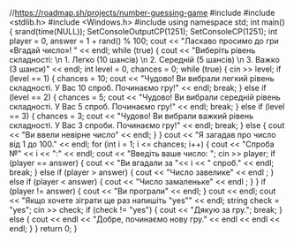 //https://roadmap.sh/projects/number-guessing-game
#include <iostream>
#include <stdlib.h>
#include <Windows.h>
#include <string>
using namespace std;
int main()
{   srand(time(NULL));
    SetConsoleOutputCP(1251);
    SetConsoleCP(1251);
    int player = 0, answer = 1 + rand() % 100;
    cout << "Ласкаво просимо до гри «Вгадай число»! " << endl;
    while (true) {
        cout << "Виберіть рівень складності: \n 1. Легко (10 шансів) \n 2. Середній (5 шансів) \n 3. Важко (3 шанси)" << endl;
        int level = 0, chances = 0;
        while (true) {
            cin >> level;
            if (level == 1) {
                chances = 10;
                cout << "Чудово! Ви вибрали легкий рівень складності. У Вас 10 спроб. Починаємо гру!" << endl;
                break;
            }
            else if (level == 2) {
                chances = 5;
                cout << "Чудово! Ви вибрали середній рівень складності. У Вас 5 спроб. Починаємо гру!" << endl;
                break;
            }
            else if (level == 3) {
                chances = 3;
                cout << "Чудово! Ви вибрали важкий рівень складності. У Вас 3 спроби. Починаємо гру!" << endl;
                break;
            }
            else {
                cout << "Ви ввели невірне число" << endl;
            }
        }
        cout << "Я загадав про число від 1 до 100." << endl;
        for (int i = 1; i <= chances; i++) {
            cout << "Спроба №" << i << ":" << endl;
            cout << "Введіть ваше число: ";
            cin >> player;
            if (player == answer) {
                cout << "Ви вгадали за "<< i << " спроб." << endl;
                break;
            }
            else if (player > answer) { cout << "Число завелике" << endl ; }
            else if (player < answer) { cout << "Число замаленьке" << endl ; }
        }
        if (player != answer) { cout << "Ви програли" << endl; }
        cout << endl;
        cout << "Якщо хочете зіграти ще раз напишіть \"yes\"" << endl;
        string check = "yes";
        cin >> check;
        if (check != "yes") {
            cout << "Дякую за гру."; 
            break;
        }
        else {
            cout << endl << "Добре, починаємо нову гру." << endl << endl << endl;
        }
    }
    return 0;
} 
